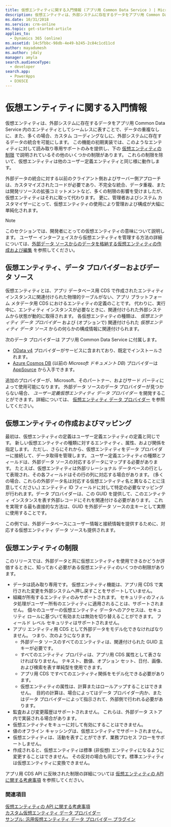 ```yaml
---
title: 仮想エンティティに関する入門情報 (アプリ用 Common Data Service ) | Microsoft Docs
description: 仮想エンティティは、外部システムに存在するデータをアプリ用 Common Data Service 内のエンティティとしてシームレスに表すことで、データの重複なしに、また、多くの場合、カスタム コーディングなしに、外部システムに存在するデータの統合を可能にします。
ms.date: 10/31/2018
ms.service: crm-online
ms.topic: get-started-article
applies_to:
  - Dynamics 365 (online)
ms.assetid: 14c5fbbc-98db-4e49-b245-2c84c1cd11cd
author: mayadumesh
ms.author: jdaly
manager: amyla
search.audienceType:
  - developer
search.app:
  - PowerApps
  - D365CE
---
```


# <a name="get-started-with-virtual-entities"></a>仮想エンティティに関する入門情報

仮想エンティティは、外部システムに存在するデータをアプリ用 Common Data Service 内のエンティティとしてシームレスに表すことで、データの重複なしに、また、多くの場合、カスタム コーディングなしに、外部システムに存在するデータの統合を可能にします。 この機能の初期実装では、このようなエンティティに対して読み取り専用サポートのみを提供し、下の [仮想エンティティの制限](#limitations-of-virtual-entities) で説明されているその他のいくつかの制限があります。 これらの制限を除いて、仮想エンティティは他のユーザー定義エンティティと同じ様に動作します。 

外部データの統合に対する以前のクライアント側およびサーバー側アプローチは、カスタマイズされたコードが必要であり、不完全な統合、データ重複、または開発リソースの拡張コミットメントなど、多くの制限の影響を受けましたが、仮想エンティティはそれに取って代わります。  更に、管理者およびシステム カスタマイザーにとって、仮想エンティティの使用により管理および構成が大幅に単純化されます。

> [!NOTE]
> このセクションでは、開発者にとっての仮想エンティティの意味について説明します。 ユーザー インターフェイスから仮想エンティティを管理する方法の詳細については、[外部データ ソースからのデータを格納する仮想エンティティの作成および編集](../../../maker/common-data-service/create-edit-virtual-entities.md) を参照してください。

## <a name="virtual-entities-data-providers-and-data-sources"></a>仮想エンティティ、データ プロバイダーおよびデータ ソース

仮想エンティティとは、アプリ データベース用 CDS で作成されたエンティティ インスタンスに関連付けられた物理的テーブルがない、アプリ プラットフォーム メタデータ用 CDS におけるエンティティの定義のことです。 代わりに、実行中に、エンティティ インスタンスが必要なときに、関連付けられた外部システムから状態が動的に取得されます。 各仮想エンティティの種類は、 *仮想エンティティ データ プロバイダー* および (オプションで) 関連付けられた *仮想エンティティ データ ソース* からの何らかの構成情報に関連付けられます。 

<!-- TODO:
A data provider is a particular type of CDS for Apps plug-in, which is registered against CRUD events that occur in the platform. This initial release only supports READ operations. More information: [Write a plug-in](../write-plugin.md) -->

次のデータ プロバイダーは アプリ用 Common Data Service に付属します。
- [OData v4](http://www.odata.org/documentation/) プロバイダーがサービスに含まれており、既定でインストールされます。
- [Azure Cosmos DB](https://docs.microsoft.com/azure/cosmos-db) (以前の *Microsoft ドキュメント DB*) プロバイダーは [AppSource](https://appsource.microsoft.com) から入手できます。

追加のプロバイダーが、Microsoft、そのパートナー、およびサード パーティによって使用可能になります。 外部データ ソースのデータ プロバイダーが見つからない場合、 *ユーザー定義仮想エンティティ データ プロバイダー* を開発することができます。詳細については、 [仮想エンティティ データ プロバイダー](custom-ve-data-providers.md) を参照してください。

## <a name="virtual-entity-creation-and-mapping"></a>仮想エンティティの作成およびマッピング

最初は、仮想エンティティの定義はユーザー定義エンティティの定義と同じです。 新しい仮想エンティティの種類に対するエンティティ、属性、および関係を指定します。 ただし、さらにそれから、仮想エンティティをデータ プロバイダーに接続して、データ取得を管理します。 ユーザー定義エンティティの種類とフィールドは、外部データ ソースの対応するデータにマップする必要があります。  たとえば、仮想エンティティは外部リレーショナル データベースの行として表現され、その各フィールドはその行の列に対応する場合があります。  (多くの場合、これらの外部データ名は対応する仮想エンティティ名と異なることに注意してください。) エンティティ ID フィールドに対して特定の必要なマッピングが行われます。データ プロバイダーは、この GUID を提供して、このエンティティ インスタンスを表す外部レコードにそれを関連付ける必要があります。 これを実現する最も直接的な方法は、GUID を外部データ ソースの主キーとして実際に使用することです。  

この例では、外部データベースにユーザー情報と接続情報を提供するために、対応する仮想エンティティ データ ソースも提供されます。

## <a name="limitations-of-virtual-entities"></a>仮想エンティティの制限

このリリースでは、外部データと共に仮想エンティティを使用できるかどうか評価するときに、知っておく必要がある仮想エンティティのいくつかの制限があります。
- データは読み取り専用です。 仮想エンティティ機能は、アプリ用 CDS で実行された変更を外部システムへ押し戻すことをサポートしていません。
- 組織が所有するエンティティのみサポートされます。 セキュリティのフィルタ処理がユーザー所有のエンティティに適用されることは、サポートされません。 個々のユーザーの仮想エンティティ データへのアクセスは、セキュリティ ロールに基づいて有効または無効を切り替えることができます。 フィールド レベル セキュリティはサポートされません。
- アプリ エンティティ用 CDS として外部データをモデル化できなければなりません。 つまり、次のようになります。
    - 外部データ ソースのすべてのエンティティは、関連付けられた GUID 主キーが必要です。  
    - すべてのエンティティ プロパティは、アプリ用 CDS 属性として表さなければなりません。 テキスト、数値、オプション セット、日付、画像、および検索を表す単純型を使用できます。 
    - アプリ用 CDS ですべてのエンティティ関係をモデル化できる必要があります。
    - 仮想エンティティの属性は、計算またはロールアップすることはできません。  目的の計算は、場合によってはデータ プロバイダー内か、またはデータ プロバイダーによって指示されて、外部側で行われる必要があります。
- 監査および変更履歴はサポートされません。  これらは、外部データ ストア内で実装される場合があります。
- 仮想エンティティをキューに対して有効にすることはできません。
- 値のオフライン キャッシングは、仮想エンティティでサポートされません。
- 仮想エンティティは、活動を表すことができず、業務プロセス フローをサポートしません。
- 作成されると、仮想エンティティは標準 (非仮想) エンティティになるように変更することはできません。  その反対の場合も同じです。標準エンティティは仮想エンティティに変換できません。

<!-- TODO: Make bulleted list into table?  Make more complete by reviewing API modification tables. -->

アプリ用 CDS API に反映された制限の詳細については [仮想エンティティの API に関する考慮事項](api-considerations-ve.md) を参照してください。 

### <a name="see-also"></a>関連項目

[仮想エンティティの API に関する考慮事項](api-considerations-ve.md)<br />
[カスタム仮想エンティティ データ プロバイダー](custom-ve-data-providers.md)<br />
[サンプル: 汎用仮想エンティティ データ プロバイダー プラグイン](sample-generic-ve-plugin.md)